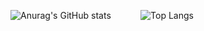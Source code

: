 ![Anurag's GitHub stats](https://github-readme-stats.vercel.app/api?username=wnsthd6&show_icons=true&theme=radical) &nbsp;&nbsp;&nbsp;&nbsp;&nbsp;&nbsp;&nbsp;&nbsp;&nbsp;&nbsp; ![Top Langs](https://github-readme-stats.vercel.app/api/top-langs/?username=wnstjd6)
